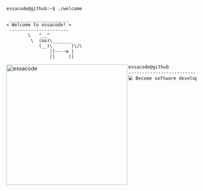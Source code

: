 ```zsh
essacode@github:~$ ./welcome
```

```
 ______________________
< Welcome to essacode! >
 ---------------------- 
        \   ^__^
         \  (oo)\_______
            (__)\       )\/\
                ||----w |
                ||     ||
```

<img align="left" src="https://avatars.githubusercontent.com/u/97017408?s=200&v=4" alt="essacode" width="320" /> 

```zsh
essacode@github
-------------------------
💻 Become software developer on @essacode
```
